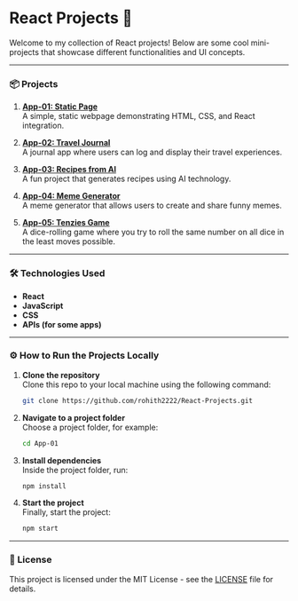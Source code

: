 # React Projects 🚀

Welcome to my collection of React projects! Below are some cool mini-projects that showcase different functionalities and UI concepts.

---

### 📦 Projects

1. **[App-01: Static Page](#)**  
   A simple, static webpage demonstrating HTML, CSS, and React integration.

2. **[App-02: Travel Journal](#)**  
   A journal app where users can log and display their travel experiences.

3. **[App-03: Recipes from AI](#)**  
   A fun project that generates recipes using AI technology.

4. **[App-04: Meme Generator](#)**  
   A meme generator that allows users to create and share funny memes.

5. **[App-05: Tenzies Game](https://react-projects-sandy-kappa.vercel.app/)**  
   A dice-rolling game where you try to roll the same number on all dice in the least moves possible.

---

### 🛠️ Technologies Used
- **React**
- **JavaScript**
- **CSS**
- **APIs (for some apps)**

---

### ⚙️ How to Run the Projects Locally

1. **Clone the repository**  
   Clone this repo to your local machine using the following command:
   ```sh
   git clone https://github.com/rohith2222/React-Projects.git
   ```

2. **Navigate to a project folder**  
   Choose a project folder, for example:
   ```sh
   cd App-01
   ```

3. **Install dependencies**  
   Inside the project folder, run:
   ```sh
   npm install
   ```

4. **Start the project**  
   Finally, start the project:
   ```sh
   npm start
   ```

---

### 📝 License

This project is licensed under the MIT License - see the [LICENSE](LICENSE) file for details.

